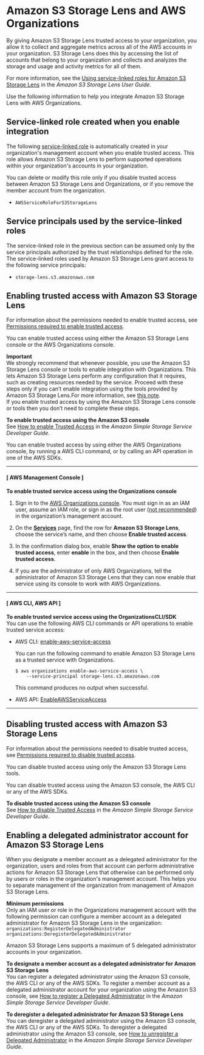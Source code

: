 # Amazon S3 Storage Lens and AWS Organizations<a name="services-that-can-integrate-s3lens"></a>

By giving Amazon S3 Storage Lens trusted access to your organization, you allow it to collect and aggregate metrics across all of the AWS accounts in your organization\. S3 Storage Lens does this by accessing the list of accounts that belong to your organization and collects and analyzes the storage and usage and activity metrics for all of them\. 

For more information, see the [Using service\-linked roles for Amazon S3 Storage Lens](https://docs.aws.amazon.com/AmazonS3/latest/dev/using-service-linked-roles.html) in the *Amazon S3 Storage Lens User Guide*\. 

Use the following information to help you integrate Amazon S3 Storage Lens with AWS Organizations\.



## Service\-linked role created when you enable integration<a name="integrate-enable-slr-s3lens"></a>

The following [service\-linked role](https://docs.aws.amazon.com/IAM/latest/UserGuide/using-service-linked-roles.html) is automatically created in your organization's management account when you enable trusted access\. This role allows Amazon S3 Storage Lens to perform supported operations within your organization's accounts in your organization\.

You can delete or modify this role only if you disable trusted access between Amazon S3 Storage Lens and Organizations, or if you remove the member account from the organization\.
+ `AWSServiceRoleForS3StorageLens` 

## Service principals used by the service\-linked roles<a name="integrate-enable-svcprin-s3lens"></a>

The service\-linked role in the previous section can be assumed only by the service principals authorized by the trust relationships defined for the role\. The service\-linked roles used by Amazon S3 Storage Lens grant access to the following service principals:
+ `storage-lens.s3.amazonaws.com`

## Enabling trusted access with Amazon S3 Storage Lens<a name="integrate-enable-ta-s3lens"></a>

For information about the permissions needed to enable trusted access, see [Permissions required to enable trusted access](orgs_integrate_services.md#orgs_trusted_access_perms)\.

You can enable trusted access using either the Amazon S3 Storage Lens console or the AWS Organizations console\.

**Important**  
We strongly recommend that whenever possible, you use the Amazon S3 Storage Lens console or tools to enable integration with Organizations\. This lets Amazon S3 Storage Lens perform any configuration that it requires, such as creating resources needed by the service\. Proceed with these steps only if you can’t enable integration using the tools provided by Amazon S3 Storage Lens\.For more information, see [this note](orgs_integrate_services.md#important-note-about-integration)\.   
If you enable trusted access by using the Amazon S3 Storage Lens console or tools then you don’t need to complete these steps\.

**To enable trusted access using the Amazon S3 console**  
See [How to enable Trusted Access](https://docs.aws.amazon.com/AmazonS3/latest/user-guide/storage_lens_console_organizations_enabling_trusted_access.html ) in the *Amazon Simple Storage Service Developer Guide*\.

You can enable trusted access by using either the AWS Organizations console, by running a AWS CLI command, or by calling an API operation in one of the AWS SDKs\.

------
#### [ AWS Management Console ]

**To enable trusted service access using the Organizations console**

1. Sign in to the [AWS Organizations console](https://console.aws.amazon.com/organizations/v2)\. You must sign in as an IAM user, assume an IAM role, or sign in as the root user \([not recommended](https://docs.aws.amazon.com/IAM/latest/UserGuide/best-practices.html#lock-away-credentials)\) in the organization’s management account\. 

1. On the **[Services](https://console.aws.amazon.com/organizations/v2/home/services)** page, find the row for **Amazon S3 Storage Lens**, choose the service’s name, and then choose **Enable trusted access**\.

1. In the confirmation dialog box, enable **Show the option to enable trusted access**, enter **enable** in the box, and then choose **Enable trusted access**\.

1. If you are the administrator of only AWS Organizations, tell the administrator of Amazon S3 Storage Lens that they can now enable that service using its console to work with AWS Organizations\.

------
#### [ AWS CLI, AWS API ]

**To enable trusted service access using the OrganizationsCLI/SDK**  
You can use the following AWS CLI commands or API operations to enable trusted service access:
+ AWS CLI: [enable\-aws\-service\-access](https://docs.aws.amazon.com/cli/latest/reference/organizations/enable-aws-service-access.html)

  You can run the following command to enable Amazon S3 Storage Lens as a trusted service with Organizations\.

  ```
  $ aws organizations enable-aws-service-access \ 
      --service-principal storage-lens.s3.amazonaws.com
  ```

  This command produces no output when successful\.
+ AWS API: [EnableAWSServiceAccess](https://docs.aws.amazon.com/organizations/latest/APIReference/API_EnableAWSServiceAccess.html)

------

## Disabling trusted access with Amazon S3 Storage Lens<a name="integrate-disable-ta-s3lens"></a>

For information about the permissions needed to disable trusted access, see [Permissions required to disable trusted access](orgs_integrate_services.md#orgs_trusted_access_disable_perms)\.

You can disable trusted access using only the Amazon S3 Storage Lens tools\.

You can disable trusted access using the Amazon S3 console, the AWS CLI or any of the AWS SDKs\. 

**To disable trusted access using the Amazon S3 console**  
See [How to disable Trusted Access](https://docs.aws.amazon.com/AmazonS3/latest/user-guide/storage_lens_console_organizations_disabling_trusted_access.html) in the *Amazon Simple Storage Service Developer Guide*\.

## Enabling a delegated administrator account for Amazon S3 Storage Lens<a name="integrate-enable-da-s3lens"></a>

When you designate a member account as a delegated administrator for the organization, users and roles from that account can perform administrative actions for Amazon S3 Storage Lens that otherwise can be performed only by users or roles in the organization's management account\. This helps you to separate management of the organization from management of Amazon S3 Storage Lens\.

**Minimum permissions**  
Only an IAM user or role in the Organizations management account with the following permission can configure a member account as a delegated administrator for Amazon S3 Storage Lens in the organization:  
`organizations:RegisterDelegatedAdministrator`  
`organizations:DeregisterDelegatedAdministrator`

Amazon S3 Storage Lens supports a maximum of 5 delegated administrator accounts in your organization\.

**To designate a member account as a delegated administrator for Amazon S3 Storage Lens**  
You can register a delegated administrator using the Amazon S3 console, the AWS CLI or any of the AWS SDKs\. To register a member account as a delegated administrator account for your organization using the Amazon S3 console, see [How to register a Delegated Administrator](https://docs.aws.amazon.com/AmazonS3/latest/user-guide/storage_lens_console_organizations_registering_delegated_admins.html) in the *Amazon Simple Storage Service Developer Guide*\.

**To deregister a delegated administrator for Amazon S3 Storage Lens**  
You can deregister a delegated administrator using the Amazon S3 console, the AWS CLI or any of the AWS SDKs\. To deregister a delegated administrator using the Amazon S3 console, see [How to unregister a Delegated Administrator](https://docs.aws.amazon.com/AmazonS3/latest/user-guide/storage_lens_console_organizations_deregistering_delegated_admins.html) in the *Amazon Simple Storage Service Developer Guide*\.
